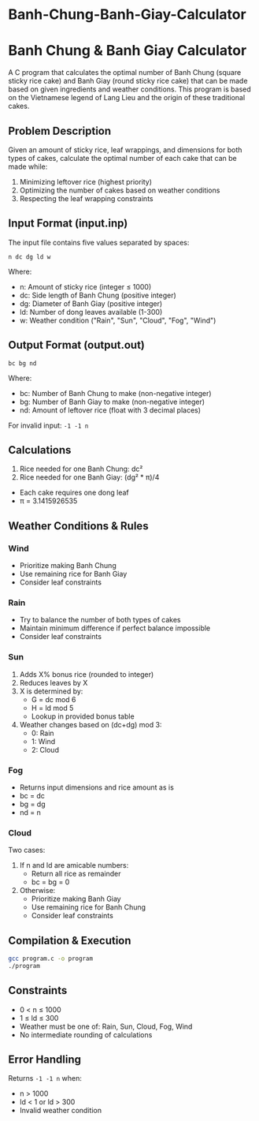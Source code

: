 # Banh-Chung-Banh-Giay-Calculator

# Banh Chung & Banh Giay Calculator

A C program that calculates the optimal number of Banh Chung (square sticky rice cake) and Banh Giay (round sticky rice cake) that can be made based on given ingredients and weather conditions. This program is based on the Vietnamese legend of Lang Lieu and the origin of these traditional cakes.

## Problem Description
Given an amount of sticky rice, leaf wrappings, and dimensions for both types of cakes, calculate the optimal number of each cake that can be made while:
1. Minimizing leftover rice (highest priority)
2. Optimizing the number of cakes based on weather conditions
3. Respecting the leaf wrapping constraints

## Input Format (input.inp)
The input file contains five values separated by spaces:
```
n dc dg ld w
```
Where:
- n: Amount of sticky rice (integer ≤ 1000)
- dc: Side length of Banh Chung (positive integer)
- dg: Diameter of Banh Giay (positive integer)
- ld: Number of dong leaves available (1-300)
- w: Weather condition ("Rain", "Sun", "Cloud", "Fog", "Wind")

## Output Format (output.out)
```
bc bg nd
```
Where:
- bc: Number of Banh Chung to make (non-negative integer)
- bg: Number of Banh Giay to make (non-negative integer)
- nd: Amount of leftover rice (float with 3 decimal places)

For invalid input: `-1 -1 n`

## Calculations
1. Rice needed for one Banh Chung: dc²
2. Rice needed for one Banh Giay: (dg² * π)/4
- Each cake requires one dong leaf
- π = 3.1415926535

## Weather Conditions & Rules

### Wind
- Prioritize making Banh Chung
- Use remaining rice for Banh Giay
- Consider leaf constraints

### Rain
- Try to balance the number of both types of cakes
- Maintain minimum difference if perfect balance impossible
- Consider leaf constraints

### Sun
1. Adds X% bonus rice (rounded to integer)
2. Reduces leaves by X
3. X is determined by:
   - G = dc mod 6
   - H = ld mod 5
   - Lookup in provided bonus table
4. Weather changes based on (dc+dg) mod 3:
   - 0: Rain
   - 1: Wind
   - 2: Cloud

### Fog
- Returns input dimensions and rice amount as is
- bc = dc
- bg = dg
- nd = n

### Cloud
Two cases:
1. If n and ld are amicable numbers:
   - Return all rice as remainder
   - bc = bg = 0
2. Otherwise:
   - Prioritize making Banh Giay
   - Use remaining rice for Banh Chung
   - Consider leaf constraints

## Compilation & Execution
```bash
gcc program.c -o program
./program
```

## Constraints
- 0 < n ≤ 1000
- 1 ≤ ld ≤ 300
- Weather must be one of: Rain, Sun, Cloud, Fog, Wind
- No intermediate rounding of calculations

## Error Handling
Returns `-1 -1 n` when:
- n > 1000
- ld < 1 or ld > 300
- Invalid weather condition
